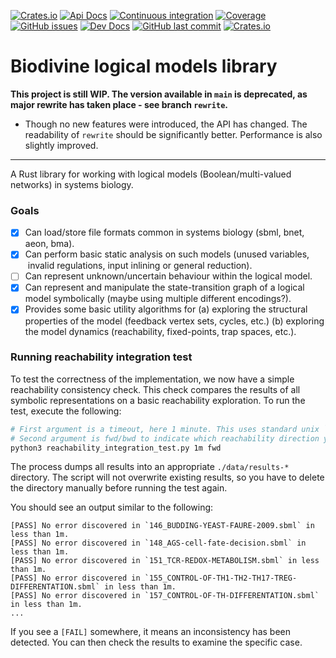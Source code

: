 [![Crates.io](https://img.shields.io/crates/v/biodivine-lib-logical-models?style=flat-square)](https://crates.io/crates/biodivine-lib-logical-models)
[![Api Docs](https://img.shields.io/badge/docs-api-yellowgreen?style=flat-square)](https://docs.rs/biodivine-lib-logical-models/)
[![Continuous integration](https://img.shields.io/github/actions/workflow/status/sybila/biodivine-lib-logical-models/build.yml?branch=master&style=flat-square)](https://github.com/sybila/biodivine-lib-logical-models/actions?query=workflow%3Abuild)
[![Coverage](https://img.shields.io/codecov/c/github/sybila/biodivine-lib-logical-models?style=flat-square)](https://codecov.io/gh/sybila/biodivine-lib-logical-models)
[![GitHub issues](https://img.shields.io/github/issues/sybila/biodivine-lib-logical-models?style=flat-square)](https://github.com/sybila/biodivine-lib-logical-models/issues)
[![Dev Docs](https://img.shields.io/badge/docs-dev-orange?style=flat-square)](https://biodivine.fi.muni.cz/docs/biodivine-lib-logical-models/latest/)
[![GitHub last commit](https://img.shields.io/github/last-commit/sybila/biodivine-lib-logical-models?style=flat-square)](https://github.com/sybila/biodivine-lib-logical-models/commits/master)
[![Crates.io](https://img.shields.io/crates/l/biodivine-lib-logical-models?style=flat-square)](https://github.com/sybila/biodivine-lib-logical-models/blob/master/LICENSE)

# Biodivine logical models library

**This project is still WIP. The version available in `main` is deprecated, as major rewrite has taken place - see branch `rewrite`.**

- Though no new features were introduced, the API has changed. The readability of `rewrite` should be significantly better. Performance is also slightly improved.

---

A Rust library for working with logical models (Boolean/multi-valued networks) in systems biology.

### Goals

- [X] Can load/store file formats common in systems biology (sbml, bnet, aeon, bma).
- [X] Can perform basic static analysis on such models (unused variables,  invalid regulations, input inlining or general reduction).
- [ ] Can represent unknown/uncertain behaviour within the logical model.
- [X] Can represent and manipulate the state-transition graph of a logical model symbolically (maybe using multiple different encodings?).
- [X] Provides some basic utility algorithms for (a) exploring the structural properties of the model (feedback vertex sets, cycles, etc.) (b) exploring the model dynamics (reachability, fixed-points, trap spaces, etc.).

### Running reachability integration test

To test the correctness of the implementation, we now have a simple reachability consistency check.
This check compares the results of all symbolic representations on a basic reachability exploration.
To run the test, execute the following:

```bash
# First argument is a timeout, here 1 minute. This uses standard unix `timeout`.
# Second argument is fwd/bwd to indicate which reachability direction you want to test.
python3 reachability_integration_test.py 1m fwd
```

The process dumps all results into an appropriate `./data/results-*` directory.
The script will not overwrite existing results,
so you have to delete the directory manually before running the test again.

You should see an output similar to the following:

```
[PASS] No error discovered in `146_BUDDING-YEAST-FAURE-2009.sbml` in less than 1m.
[PASS] No error discovered in `148_AGS-cell-fate-decision.sbml` in less than 1m.
[PASS] No error discovered in `151_TCR-REDOX-METABOLISM.sbml` in less than 1m.
[PASS] No error discovered in `155_CONTROL-OF-TH1-TH2-TH17-TREG-DIFFERENTATION.sbml` in less than 1m.
[PASS] No error discovered in `157_CONTROL-OF-TH-DIFFERENTATION.sbml` in less than 1m.
...
```

If you see a `[FAIL]` somewhere, it means an inconsistency has been detected.
You can then check the results to examine the specific case.
